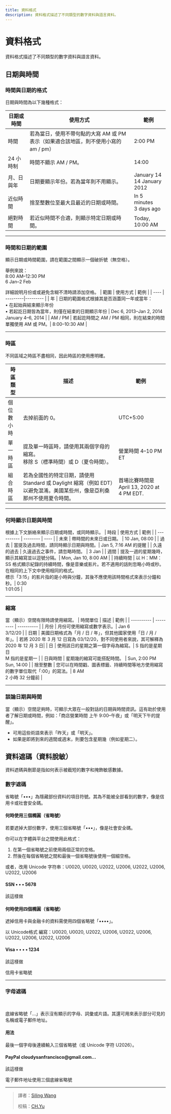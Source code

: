 ```yaml
---
title: 資料格式
description: 資料格式描述了不同類型的數字資料與語言資料。
---
```

<!-- markdownlint-disable MD025 -->
<!-- markdownlint-disable MD033 -->

# 資料格式

資料格式描述了不同類型的數字資料與語言資料。

## 日期與時間

### 時間與日期的格式

日期與時間為以下幾種格式：

| 日期或時間 | 使用方式 | 範例 |
| ---------- | ----------- | --------- |
| 時間 | 若為當日，使用不帶句點的大寫 AM 或 PM 表示（如果適合該地區，則不使用小寫的 am / pm）| 2:00 PM |
| 24 小時制 | 時間不顯示 AM / PM。| 14:00 |
| 月、日與年 | 日期要顯示年份。若為當年則不用顯示。| January 14 <br> 14 January 2012 |
| 近似時間 | 捨至整數位至最大且最近的日期或時間。| In 5 minutes <br> 3 days ago |
| 絕對時間 | 若近似時間不合適，則顯示特定日期或時間。| Today, 10:00 AM |

---

### 時間和日期的範圍

顯示日期或時間範圍，請在範圍之間顯示一個破折號（無空格）。

舉例來說：<br>
8:00 AM–12:30 PM<br>
6 Jan–2 Feb

詳細說明月份或或避免含糊不清時請添加空格。
| 範圍 | 使用方式 | 範例 |
| ---- | ---------|--------- |
| 年 |  日期的範圍格式根據其是否涵蓋同一年或當年：<br> • 在起始與結束顯示年份 <br> • 若起訖日期皆為當年，則僅在結束的日期顯示年份 | Dec 6, 2013–Jan 2, 2014 <br> January 4–6, 2014 |
| AM / PM | 若起訖時間之 AM / PM 相同，則在結束的時間單獨使用 AM 或 PM。| 8:00–10:30 AM |

---

### 時區

不同區域之時區不盡相同，因此時區的使用應明確。

| 時區類型 | 描述 | 範例 |
| -------- | ---- | ---|
| 個位數小時 | 去掉前面的 0。 | UTC+5:00 |
| 單一時區 | 提及單一時區時，請使用其兩個字母的縮寫。<br>移除 S（標準時間）或 D（夏令時間）。| 營業時間 4–10 PM ET |
| 組合時區 | 若為全國性的特定日期，請使用 Standard 或 Daylight 縮寫（例如 EDT）以避免混淆。美國某些州，像是亞利桑那州不使用夏令時間。| 首場比賽時間是 April 13, 2020 at 4 PM EDT. |

---

### 何時顯示日期與時間

根據上下文脈絡來顯示日期或時間，或同時顯示。
| 時段 | 使用方式 | 範例 |
| ---------- | -------- | ---- |
| 未來 | 帶時間的未來日或日期。 | 10 Jan, 08:00 |
| 過去 | 當提及過去時間，請同時顯示日期與時間。| Jan 5, 7:16 AM 的提醒 |
| 久遠的過去 | 久遠過去之事件，請忽略時間。 | 3 Jan |
| 週間 | 提及一週的星期幾時，顯示其縮寫並以逗號分隔。| Mon, Jan 10, 8:00 AM |
| 持續時間 | 以 H：MM：SS 格式顯示紀錄的持續時間，像是音樂或影片。若不適用的話則忽略小時或秒。<br> 在相同的上下文中使用相同的格式。<br> 標示「3:15」的影片指的是小時與分鐘，其後不應使用該時間格式來表示分鐘和秒。| 0:30 <br> 1:01:05 |

---

### 縮寫

當（顯示）空間有限時請使用縮寫。
| 時間單位 | 描述 | 範例 |
| ---------- | --------- | ---------- |
| 月份 | 月份可使用縮寫或數字表示。| Jan 6 <br> 3/12/20 |
| 日期 | 美國日期格式為「月 / 日 / 年」，但其他國家使用「日 / 月 / 年」。| 若將 2020 年 3 月 12 日寫為 03/12/20，對不同使用者來說，其可解釋為 2020 年 12 月 3 日|
| 日 | 使用該日的星期之第一個字母為縮寫。| S 指的是星期日 <br> M 指的是星期一 |
| 日與時間 | 星期幾的縮寫可能搭配時間。 | Sun, 2:00 PM <br> Sun, 14:00 |
| 捨至整數 | 您可以在時間戳、圖表標籤、持續時間等地方使用縮寫的數字單位取代「:00」的寫法。| 8 AM <br> 2 小時 32 分鐘前 |

---

### 談論日期與時間

當（顯示）空間足夠時，可顯示大眾在一般對話的日期與時間資訊。這有助於使用者了解日期或時間，例如：「商店營業時間 上午 9:00–午夜」或「明天下午的提醒」。

- 可用這些術語來表示「昨天」或「明天」。
- 如果是即將到來的週間或週末，則要包含星期幾（例如星期二）。

## 資料遮碼（資料脫敏）

資料遮碼與刪節是指如何表示被截短的數字和掩飾敏感數據。

### 數字遮碼

省略號「•••」為隱藏部份資料的項目符號。其為不能被全部看到的數字，像是信用卡或社會安全碼。

<div class="img-grid">
    <div class="grid-item">
        <h4>何時使用三個橢圓（省略號）</h4>
        <p>若要遮掉大部份數字，使用三個省略號「•••」，像是社會安全碼。</p>
        <p>你可以在字體與平台之間使用此格式：</p>
        <ol class="annotation">
            <li>在第一個省略號之前使用兩個正常的空格。</li>
            <li>然後在每個省略號之間和最後一個省略號後使用一個細空格。</li>
        </ol>
        <p>或者，改用 Unicode 字符串：U0020, U0020, U2022, U2006, U2022, U2006, U2022, U2006</p>
    </div>
    <div class="grid-item">
        <h4>SSN • • • 5678</h4>
        <div class="item-divide divide-gn"></div>
        <div class="item-title title-gn">該這樣做</div>
    </div>
</div>

<div class="img-grid">
    <div class="grid-item">
        <h4>何時使用四個橢圓（省略號）</h4>
        <p>遮掉信用卡與金融卡的資料需使用四個省略號「••••」。</p>
        <p>以 Unicode格式 編寫：U0020, U0020, U2022, U2006, U2022, U2006, U2022, U2006, U2022, U2006</p>
    </div>
    <div class="grid-item">
        <h4>Visa • • • • 1234</h4>
        <div class="item-divide divide-gn"></div>
        <div class="item-title title-gn">該這樣做</div>
        <p>信用卡省略號</p>
    </div>
</div>

---

### 字母遮碼

<div class="img-grid">
    <div class="grid-item">
        <br>
        <p>底線省略號「...」表示沒有顯示的字母、詞彙或片語。其還可用來表示部分可見的名稱或電子郵件地址。</p>
        <h4>用法</h4>
        <p>最後一個字母後連續輸入三個省略號（或 Unicode 字符 U2026）。</p>
    </div>
    <div class="grid-item">
        <h4>PayPal cloudysanfrancisco@gmail.com…</h4>
        <div class="item-divide divide-gn"></div>
        <div class="item-title title-gn">該這樣做</div>
        <p>電子郵件地址使用三個底線省略號</p>
    </div>
</div>

---

> 譯者：[Siling Wang](https://www.facebook.com/1219761971/)
>
> 校稿：[CH.Yu](https://github.com/yuu-chien)
